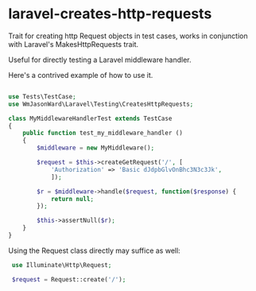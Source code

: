 # laravel-creates-http-requests

Trait for creating http Request objects in test cases, works in conjunction with
 Laravel's MakesHttpRequests trait.

Useful for directly testing a Laravel middleware handler.

Here's a contrived example of how to use it.
```php

use Tests\TestCase;
use WmJasonWard\Laravel\Testing\CreatesHttpRequests;

class MyMiddlewareHandlerTest extends TestCase
{
    public function test_my_middleware_handler ()
    {
        $middleware = new MyMiddleware();

        $request = $this->createGetRequest('/', [
            'Authorization' => 'Basic dJdpbGlvOnBhc3N3c3Jk',
            ]);

        $r = $middleware->handle($request, function($response) {
            return null;
        });

        $this->assertNull($r);
    }
}
```

Using the Request class directly may suffice as well:
```php
 use Illuminate\Http\Request;

 $request = Request::create('/');
```